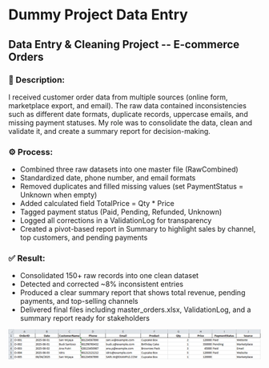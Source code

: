 # Dummy Project Data Entry

## Data Entry & Cleaning Project -- E-commerce Orders

### 📝 Description:
I received customer order data from multiple sources (online form, marketplace export, and email). The raw data contained inconsistencies such as different date formats, duplicate records, uppercase emails, and missing payment statuses. My role was to consolidate the data, clean and validate it, and create a summary report for decision-making.

### ⚙ Process:
- Combined three raw datasets into one master file (RawCombined)
- Standardized date, phone number, and email formats
- Removed duplicates and filled missing values (set PaymentStatus = Unknown when empty)
- Added calculated field TotalPrice = Qty * Price
- Tagged payment status (Paid, Pending, Refunded, Unknown)
- Logged all corrections in a ValidationLog for transparency
- Created a pivot-based report in Summary to highlight sales by channel, top customers, and pending payments

### ✅ Result:
- Consolidated 150+ raw records into one clean dataset
- Detected and corrected ~8% inconsistent entries
- Produced a clear summary report that shows total revenue, pending payments, and top-selling channels
- Delivered final files including master_orders.xlsx, ValidationLog, and a summary report ready for stakeholders

![alt text](https://github.com/christysaragih/Data-Entry-/blob/main/dataentry.png?raw=true)
